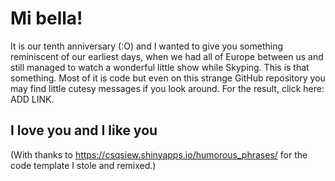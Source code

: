 # Mi bella!

It is our tenth anniversary (:O) and I wanted to give you something reminiscent of our earliest days, when we had all of Europe between us and still managed to watch a wonderful little show while Skyping. This is that something. Most of it is code but even on this strange GitHub repository you may find little cutesy messages if you look around. For the result, click here: ADD LINK. 

## I love you and I like you

(With thanks to https://csqsiew.shinyapps.io/humorous_phrases/ for the code template I stole and remixed.)
